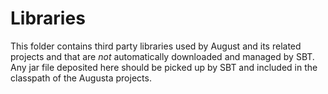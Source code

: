 
Libraries
=========

This folder contains third party libraries used by August and its related projects and that are
*not* automatically downloaded and managed by SBT. Any jar file deposited here should be
picked up by SBT and included in the classpath of the Augusta projects.
